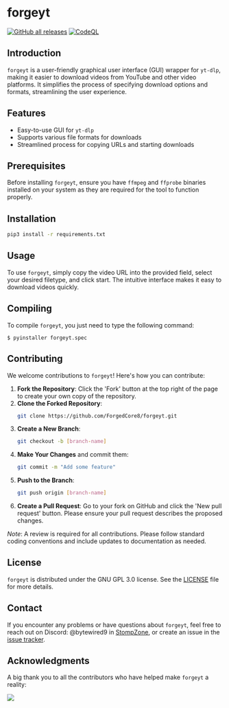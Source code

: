 # forgeyt

[![GitHub all releases](https://img.shields.io/github/downloads/ForgedCore8/forgeyt/total)](https://github.com/ForgedCore8/forgeyt/releases)
[![CodeQL](https://github.com/ForgedCore8/forgeyt/actions/workflows/codeql.yml/badge.svg)](https://github.com/ForgedCore8/forgeyt/actions/workflows/codeql.yml)

## Introduction
`forgeyt` is a user-friendly graphical user interface (GUI) wrapper for `yt-dlp`, making it easier to download videos from YouTube and other video platforms. It simplifies the process of specifying download options and formats, streamlining the user experience.

## Features
- Easy-to-use GUI for `yt-dlp`
- Supports various file formats for downloads
- Streamlined process for copying URLs and starting downloads

## Prerequisites
Before installing `forgeyt`, ensure you have `ffmpeg` and `ffprobe` binaries installed on your system as they are required for the tool to function properly.

## Installation

```bash
pip3 install -r requirements.txt
```

## Usage

To use `forgeyt`, simply copy the video URL into the provided field, select your desired filetype, and click start. The intuitive interface makes it easy to download videos quickly.

## Compiling

To compile `forgeyt`, you just need to type the following command:
```
$ pyinstaller forgeyt.spec
```

## Contributing

We welcome contributions to `forgeyt`! Here's how you can contribute:

1. **Fork the Repository**: Click the 'Fork' button at the top right of the page to create your own copy of the repository.
2. **Clone the Forked Repository**:
   ```bash
   git clone https://github.com/ForgedCore8/forgeyt.git
   ```
3. **Create a New Branch**:
   ```bash
   git checkout -b [branch-name]
   ```
4. **Make Your Changes** and commit them:
   ```bash
   git commit -m "Add some feature"
   ```
5. **Push to the Branch**:
   ```bash
   git push origin [branch-name]
   ```
6. **Create a Pull Request**: Go to your fork on GitHub and click the 'New pull request' button. Please ensure your pull request describes the proposed changes.

*Note*: A review is required for all contributions. Please follow standard coding conventions and include updates to documentation as needed.

## License

`forgeyt` is distributed under the GNU GPL 3.0 license. See the [LICENSE](https://github.com/bytewired9/forgeyt/blob/main/LICENSE) file for more details.

## Contact

If you encounter any problems or have questions about `forgeyt`, feel free to reach out on Discord: @bytewired9 in [StompZone](https://discord.io/stomp), or create an issue in the [issue tracker](https://github.com/bytewired9/forgeyt/issues).

## Acknowledgments

A big thank you to all the contributors who have helped make `forgeyt` a reality:

<a href = "https://github.com/forgedcore8/forgeyt/graphs/contributors">
  <img src = "https://contrib.rocks/image?repo=forgedcore8/forgeyt"/>
</a>
